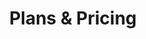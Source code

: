---
title: "Plans & Pricing"
heading: "Interested in supporting project development?"
layout: "pricing"
draft: false

pricing:
- name: "Early Adopter"
  price: "$499"
  per: "/ea"
  features_list:
    - "Add yourself to the First come first served queue"
    - "One Handex Keydex"
    - "Hardware support"
    - "Support rapid deployment"

- name: "Tech Advocate"
  price: "$999"
  per: "/ea"
  features_list:
    - "EtiamMaecenas tempus"
    - "Tellus eget condimentum"
    - "Quam semper libero"
    - "EtiamMaecenas tempus"

- name: "Long-Term "
  price: "$1599"
  per: "/ea"
  features_list:
    - "EtiamMaecenas tempus"
    - "Tellus eget condimentum"
    - "Quam semper libero"
    - "EtiamMaecenas tempus"
    - "Tellus eget condimentum"

- name: "Enterprise"
  price: "Custom"
  features_list:
    - "EtiamMaecenas tempus"
    - "Tellus eget condimentum"
    - "Quam semper libero"
    - "EtiamMaecenas tempus"
    - "Tellus eget condimentum"
    - "Quam semper libero"
---